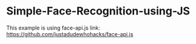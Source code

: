 # Simple-Face-Recognition-using-JS

This example is using face-api.js
link: https://github.com/justadudewhohacks/face-api.js
